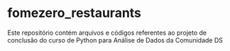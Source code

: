 # fomezero_restaurants
Este repositório contém arquivos e códigos referentes ao projeto de conclusão do curso de Python para Análise de Dados da Comunidade DS
